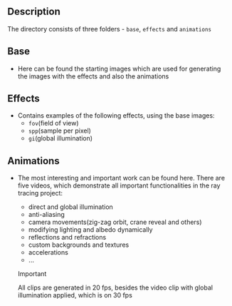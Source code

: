 Description
-

The directory consists of three folders - `base`, `effects` and `animations`

## Base

- Here can be found the starting images which are used for generating the images with the effects and also the animations

## Effects

- Contains examples of the following effects, using the base images:
  - `fov`(field of view)
  - `spp`(sample per pixel)
  - `gi`(global illumination) 

## Animations

- The most interesting and important work can be found here. There are five videos, which demonstrate all important functionalities in the ray tracing project:

  - direct and global illumination
  - anti-aliasing
  - camera movements(zig-zag orbit, crane reveal and others)
  - modifying lighting and albedo dynamically
  - reflections and refractions
  - custom backgrounds and textures
  - accelerations
  - ...

  > [!IMPORTANT]
  > All clips are generated in 20 fps, besides the video clip with global illumination applied, which is on 30 fps